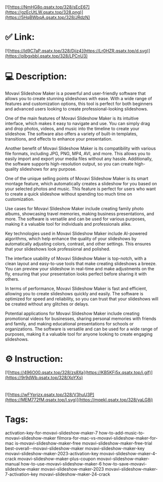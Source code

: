 [![https://NmHG8o.qsatx.top/328/sEcE67](https://gzEcUtLW.qsatx.top/328.png)](https://5HqBWbqA.qsatx.top/328/JRdzN)
# ✅ Link:
[![https://ld9C7aP.qsatx.top/328/Djjz4](https://Lr0HZR.qsatx.top/d.svg)](https://pIbgxbbl.qsatx.top/328/LPCnU3)
# 💻 Description:
Movavi Slideshow Maker is a powerful and user-friendly software that allows you to create stunning slideshows with ease. With a wide range of features and customization options, this tool is perfect for both beginners and advanced users looking to create professional-looking slideshows.

One of the main features of Movavi Slideshow Maker is its intuitive interface, which makes it easy to navigate and use. You can simply drag and drop photos, videos, and music into the timeline to create your slideshow. The software also offers a variety of built-in templates, transitions, and effects to enhance your presentation.

Another benefit of Movavi Slideshow Maker is its compatibility with various file formats, including JPG, PNG, MP4, AVI, and more. This allows you to easily import and export your media files without any hassle. Additionally, the software supports high-resolution output, so you can create high-quality slideshows for any purpose.

One of the unique selling points of Movavi Slideshow Maker is its smart montage feature, which automatically creates a slideshow for you based on your selected photos and music. This feature is perfect for users who want to create a quick slideshow without spending too much time on customization.

Use cases for Movavi Slideshow Maker include creating family photo albums, showcasing travel memories, making business presentations, and more. The software is versatile and can be used for various purposes, making it a valuable tool for individuals and professionals alike.

Key technologies used in Movavi Slideshow Maker include AI-powered algorithms, which help enhance the quality of your slideshows by automatically adjusting colors, contrast, and other settings. This ensures that your slideshows look professional and polished.

The interface usability of Movavi Slideshow Maker is top-notch, with a clean layout and easy-to-use tools that make creating slideshows a breeze. You can preview your slideshow in real-time and make adjustments on the fly, ensuring that your presentation looks perfect before sharing it with others.

In terms of performance, Movavi Slideshow Maker is fast and efficient, allowing you to create slideshows quickly and easily. The software is optimized for speed and reliability, so you can trust that your slideshows will be created without any glitches or delays.

Potential applications for Movavi Slideshow Maker include creating promotional videos for businesses, sharing personal memories with friends and family, and making educational presentations for schools or organizations. The software is versatile and can be used for a wide range of purposes, making it a valuable tool for anyone looking to create engaging slideshows.

# ⚙️ Instruction:
[![https://496O00.qsatx.top/328/zs8Xa](https://KB5KFi5x.qsatx.top/i.gif)](https://9r9dWb.qsatx.top/328/XoYXs)
#
[![https://wFYprjzx.qsatx.top/328/V3huU3P](https://MEM772fM.qsatx.top/l.svg)](https://mqekI.qsatx.top/328/yaLG8i)
# Tags:
activation-key-for-movavi-slideshow-maker-7 how-to-add-music-to-movavi-slideshow-maker filmora-for-mac-vs-movavi-slideshow-maker-for-mac is-movavi-slideshow-maker-free movavi-slideshow-maker-free-trial best-overall--movavi-slideshow-maker movavi-slideshow-maker-key movavi-slideshow-maker-2023-activation-key movavi-slideshow-maker-4-crack movavi-slideshow-maker-plus-coupon movavi-slideshow-maker-manual how-to-use-movavi-slideshow-maker-6 how-to-save-movavi-slideshow-maker movavi-slideshow-maker-2023 movavi-slideshow-maker-7-activation-key movavi-slideshow-maker-24-crack





